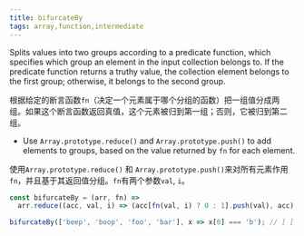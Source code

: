 ```yaml
---
title: bifurcateBy
tags: array,function,intermediate
---
```


Splits values into two groups according to a predicate function, which specifies which group an element in the input collection belongs to. If the predicate function returns a truthy value, the collection element belongs to the first group; otherwise, it belongs to the second group.

根据给定的断言函数`fn`（决定一个元素属于哪个分组的函数）把一组值分成两组。如果这个断言函数返回真值，这个元素被归到第一组；否则，它被归到第二组。

- Use `Array.prototype.reduce()` and `Array.prototype.push()` to add elements to groups, based on the value returned by `fn` for each element.

使用`Array.prototype.reduce()` 和 `Array.prototype.push()`来对所有元素作用`fn`，并且基于其返回值分组。`fn`有两个参数`val`, `i`。

```js
const bifurcateBy = (arr, fn) =>
  arr.reduce((acc, val, i) => (acc[fn(val, i) ? 0 : 1].push(val), acc), [[], []]);
```

```js
bifurcateBy(['beep', 'boop', 'foo', 'bar'], x => x[0] === 'b'); // [ ['beep', 'boop', 'bar'], ['foo'] ]
```
